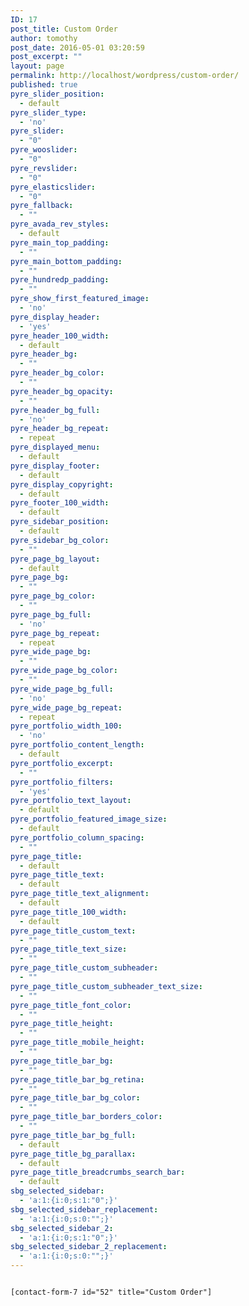 ```yaml
---
ID: 17
post_title: Custom Order
author: tomothy
post_date: 2016-05-01 03:20:59
post_excerpt: ""
layout: page
permalink: http://localhost/wordpress/custom-order/
published: true
pyre_slider_position:
  - default
pyre_slider_type:
  - 'no'
pyre_slider:
  - "0"
pyre_wooslider:
  - "0"
pyre_revslider:
  - "0"
pyre_elasticslider:
  - "0"
pyre_fallback:
  - ""
pyre_avada_rev_styles:
  - default
pyre_main_top_padding:
  - ""
pyre_main_bottom_padding:
  - ""
pyre_hundredp_padding:
  - ""
pyre_show_first_featured_image:
  - 'no'
pyre_display_header:
  - 'yes'
pyre_header_100_width:
  - default
pyre_header_bg:
  - ""
pyre_header_bg_color:
  - ""
pyre_header_bg_opacity:
  - ""
pyre_header_bg_full:
  - 'no'
pyre_header_bg_repeat:
  - repeat
pyre_displayed_menu:
  - default
pyre_display_footer:
  - default
pyre_display_copyright:
  - default
pyre_footer_100_width:
  - default
pyre_sidebar_position:
  - default
pyre_sidebar_bg_color:
  - ""
pyre_page_bg_layout:
  - default
pyre_page_bg:
  - ""
pyre_page_bg_color:
  - ""
pyre_page_bg_full:
  - 'no'
pyre_page_bg_repeat:
  - repeat
pyre_wide_page_bg:
  - ""
pyre_wide_page_bg_color:
  - ""
pyre_wide_page_bg_full:
  - 'no'
pyre_wide_page_bg_repeat:
  - repeat
pyre_portfolio_width_100:
  - 'no'
pyre_portfolio_content_length:
  - default
pyre_portfolio_excerpt:
  - ""
pyre_portfolio_filters:
  - 'yes'
pyre_portfolio_text_layout:
  - default
pyre_portfolio_featured_image_size:
  - default
pyre_portfolio_column_spacing:
  - ""
pyre_page_title:
  - default
pyre_page_title_text:
  - default
pyre_page_title_text_alignment:
  - default
pyre_page_title_100_width:
  - default
pyre_page_title_custom_text:
  - ""
pyre_page_title_text_size:
  - ""
pyre_page_title_custom_subheader:
  - ""
pyre_page_title_custom_subheader_text_size:
  - ""
pyre_page_title_font_color:
  - ""
pyre_page_title_height:
  - ""
pyre_page_title_mobile_height:
  - ""
pyre_page_title_bar_bg:
  - ""
pyre_page_title_bar_bg_retina:
  - ""
pyre_page_title_bar_bg_color:
  - ""
pyre_page_title_bar_borders_color:
  - ""
pyre_page_title_bar_bg_full:
  - default
pyre_page_title_bg_parallax:
  - default
pyre_page_title_breadcrumbs_search_bar:
  - default
sbg_selected_sidebar:
  - 'a:1:{i:0;s:1:"0";}'
sbg_selected_sidebar_replacement:
  - 'a:1:{i:0;s:0:"";}'
sbg_selected_sidebar_2:
  - 'a:1:{i:0;s:1:"0";}'
sbg_selected_sidebar_2_replacement:
  - 'a:1:{i:0;s:0:"";}'
---
```

<code>
[contact-form-7 id="52" title="Custom Order"]
</code>